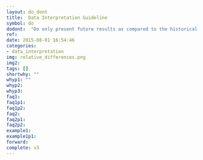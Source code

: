 ```yaml
---
layout: do_dont
title:  Data Interpretation Guideline
symbol: do
dodont:  "Do only present future results as compared to the historical simulation for the same global climate model"
ref:  
date: 2015-08-01 16:54:46
categories:
- data_interpretation
img: relative_differences.png
img2: 
tags: []
shortwhy: ""
whyp1: ""
whyp2:
whyp3:
faq1:
faq1p1:
faq1p2:
faq2: 
faq2p1:
faq2p2:
example1:
example1p1:
forward:
complete: v3
---
```

